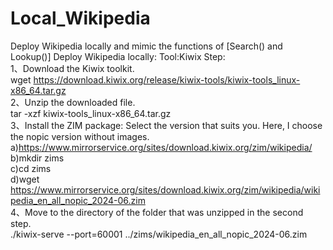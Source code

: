 # Local_Wikipedia
Deploy Wikipedia locally and mimic the functions of [Search() and Lookup()] 
  Deploy Wikipedia locally:
    Tool:Kiwix
    Step:  
    1、Download the Kiwix toolkit.  
    wget https://download.kiwix.org/release/kiwix-tools/kiwix-tools_linux-x86_64.tar.gz<br>
    2、Unzip the downloaded file.  
    tar -xzf kiwix-tools_linux-x86_64.tar.gz<br>
    3、Install the ZIM package:
    Select the version that suits you. Here, I choose the nopic version without images. <br>
     a)https://www.mirrorservice.org/sites/download.kiwix.org/zim/wikipedia/<br>
     b)mkdir zims <br>
     c)cd zims<br>
     d)wget https://www.mirrorservice.org/sites/download.kiwix.org/zim/wikipedia/wikipedia_en_all_nopic_2024-06.zim<br>
    4、Move to the directory of the folder that was unzipped in the second step. <br>
    ./kiwix-serve --port=60001 ../zims/wikipedia_en_all_nopic_2024-06.zim
